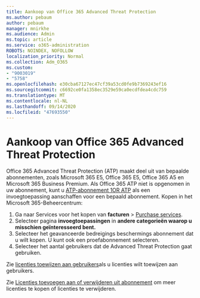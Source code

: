 ```yaml
---
title: Aankoop van Office 365 Advanced Threat Protection
ms.author: pebaum
author: pebaum
manager: mnirkhe
ms.audience: Admin
ms.topic: article
ms.service: o365-administration
ROBOTS: NOINDEX, NOFOLLOW
localization_priority: Normal
ms.collection: Adm_O365
ms.custom:
- "9003019"
- "5758"
ms.openlocfilehash: e30cba67127ec47cf39a53cd0fe9b7369243ef16
ms.sourcegitcommit: c6692ce0fa1358ec3529e59ca0ecdfdea4cdc759
ms.translationtype: MT
ms.contentlocale: nl-NL
ms.lasthandoff: 09/14/2020
ms.locfileid: "47693550"
---
```

# <a name="purchase-office-365-advanced-threat-protection"></a>Aankoop van Office 365 Advanced Threat Protection

Office 365 Advanced Threat Protection (ATP) maakt deel uit van bepaalde abonnementen, zoals Microsoft 365 E5, Office 365 E5, Office 365 A5 en Microsoft 365 Business Premium. Als Office 365 ATP niet is opgenomen in uw abonnement, kunt u [ATP-abonnement 1OR ATP](https:/www.microsoft.com/microsoft-365/exchange/advance-threat-protection?market=um#office-ProductsCompare-785zwzq) als een invoegtoepassing aanschaffen voor een bepaald abonnement. Kopen in het Microsoft 365-Beheercentrum:

1. Ga naar Services voor het kopen van **facturen**   >   [Purchase services](https://go.microsoft.com/fwlink/p/?linkid=868433).
2. Selecteer pagina **invoegtoepassingen**  in **andere categorieën waarop u misschien geïnteresseerd bent.**
3. Selecteer het geavanceerde bedreigings beschermings abonnement dat u wilt kopen. U kunt ook een proefabonnement selecteren.
4. Selecteer het aantal gebruikers dat de Advanced Threat Protection gaat gebruiken.

Zie [licenties toewijzen aan gebruikers](https://docs.microsoft.com/microsoft-365/admin/manage/assign-licenses-to-users?view=o365-worldwide)als u licenties wilt toewijzen aan gebruikers.

Zie [Licenties toevoegen aan of verwijderen uit abonnement](https://docs.microsoft.com/microsoft-365/commerce/licenses/buy-licenses?view=o365-worldwide#add-or-remove-licenses-for-your-business-subscription) om meer licenties te kopen of licenties te verwijderen.